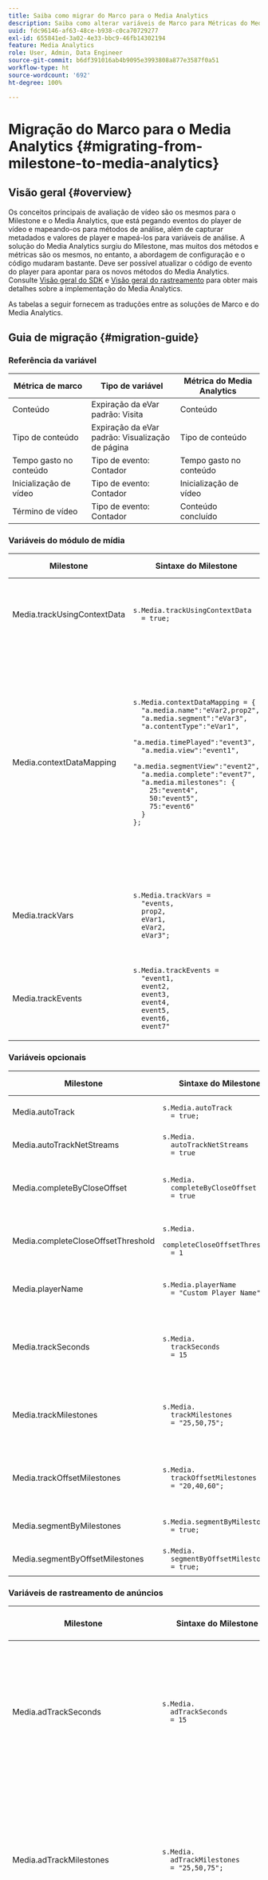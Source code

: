 ```yaml
---
title: Saiba como migrar do Marco para o Media Analytics
description: Saiba como alterar variáveis de Marco para Métricas do Media Analytics e métodos do módulo de Marco para sintaxe do Media Analytics.
uuid: fdc96146-af63-48ce-b938-c0ca70729277
exl-id: 655841ed-3a02-4e33-bbc9-46fb14302194
feature: Media Analytics
role: User, Admin, Data Engineer
source-git-commit: b6df391016ab4b9095e3993808a877e3587f0a51
workflow-type: ht
source-wordcount: '692'
ht-degree: 100%

---
```


# Migração do Marco para o Media Analytics {#migrating-from-milestone-to-media-analytics}

## Visão geral  {#overview}

Os conceitos principais de avaliação de vídeo são os mesmos para o Milestone e o Media Analytics, que está pegando eventos do player de vídeo e mapeando-os para métodos de análise, além de capturar metadados e valores de player e mapeá-los para variáveis de análise. A solução do Media Analytics surgiu do Milestone, mas muitos dos métodos e métricas são os mesmos, no entanto, a abordagem de configuração e o código mudaram bastante. Deve ser possível atualizar o código de evento do player para apontar para os novos métodos do Media Analytics. Consulte [Visão geral do SDK](/help/sdk-implement/setup/setup-overview.md) e [Visão geral do rastreamento](/help/sdk-implement/track-av-playback/track-core-overview.md) para obter mais detalhes sobre a implementação do Media Analytics.

As tabelas a seguir fornecem as traduções entre as soluções de Marco e do Media Analytics.

## Guia de migração {#migration-guide}

### Referência da variável

| Métrica de marco | Tipo de variável | Métrica do Media Analytics |
| --- | --- | --- |
| Conteúdo | Expiração da eVar <br> padrão: Visita | Conteúdo |
| Tipo de conteúdo | Expiração da eVar <br> padrão: Visualização de página | Tipo de conteúdo |
| Tempo gasto no conteúdo | Tipo de evento:<br> Contador | Tempo gasto no conteúdo |
| Inicialização de vídeo | Tipo de evento:<br> Contador | Inicialização de vídeo |
| Término de vídeo | Tipo de evento:<br> Contador | Conteúdo concluído |


### Variáveis do módulo de mídia

| Milestone | Sintaxe do Milestone | Media Analytics | Sintaxe do Media Analytics |
| --- | --- | --- | --- |
| Media.trackUsingContextData | `s.Media.trackUsingContextData` <br> `  = true;` | N/D | Todos os dados do Media Analytics são enviados somente com os Dados de contexto. |
| Media.contextDataMapping | `s.Media.contextDataMapping = {` <br> `  "a.media.name":"eVar2,prop2",` <br> `  "a.media.segment":"eVar3",` <br> `  "a.contentType":"eVar1",` <br> `  "a.media.timePlayed":"event3",` <br> `  "a.media.view":"event1",` <br> `  "a.media.segmentView":"event2",` <br> `  "a.media.complete":"event7",` <br> `  "a.media.milestones": {` <br> `    25:"event4",` <br> `    50:"event5",` <br> `    75:"event6"` <br> `  }` <br> `};` | N/D | Os dados de contexto do Media Analytics são preenchidos automaticamente em variáveis reservadas. O mapeamento para eVars, as propriedades e os eventos que não são mais necessários no código de implementação. Os clientes podem mapear dados de contexto para variáveis usando regras de processamento. |
| Media.trackVars | `s.Media.trackVars =` <br> `  "events,` <br> `  prop2,` <br> `  eVar1,` <br> `  eVar2,` <br> `  eVar3";` | N/D | Não é mais necessário, pois o mapeamento ocorre por meio de variáveis reservadas e regras de processamento. |
| Media.trackEvents | `s.Media.trackEvents =` <br> `  "event1,` <br> `  event2,` <br> `  event3,` <br> `  event4,` <br> `  event5,` <br> `  event6,` <br> `  event7"` | N/D | Não é mais necessário, pois o mapeamento ocorre por meio de variáveis reservadas e regras de processamento. |

### Variáveis opcionais

| Milestone | Sintaxe do Milestone | Media Analytics | Sintaxe do Media Analytics |
| --- | --- | --- | --- |
| Media.autoTrack | `s.Media.autoTrack` <br> `  = true;` | N/D | Não fornecemos mais mapeamentos pré-criados de player. |
| Media.autoTrackNetStreams | `s.Media.` <br> `  autoTrackNetStreams` <br> `  = true` | N/D | Não fornecemos mais mapeamentos pré-criados de player. |
| Media.completeByCloseOffset | `s.Media.` <br> `  completeByCloseOffset` <br> `  = true` | N/D | A Conclusão de conteúdo é compatível apenas com um marcador de progresso de 100%. |
| Media.completeCloseOffsetThreshold | `s.Media.` <br> `  completeCloseOffsetThreshold` <br> `  = 1` | N/D | A Conclusão de conteúdo é compatível apenas com um marcador de progresso de 100%. |
| Media.playerName | `s.Media.playerName` <br> `  = "Custom Player Name"` | Chave do SDK: playerName;<br> Chave da API: media.playerName | `MediaHeartbeatConfig.` <br> `  playerName` |
| Media.trackSeconds | `s.Media.` <br> `  trackSeconds` <br> `  = 15` | N/D | O Media Analytics está definido para 10 segundos para conteúdo e 1 segundo para anúncios. Nenhuma outra opção está disponível. |
| Media.trackMilestones | `s.Media.` <br> `  trackMilestones` <br> `  = "25,50,75";` | N/D | O Media Analytics sempre rastreia marcadores de progresso em 10%, 25%, 50%, 75%, 95%. |
| Media.trackOffsetMilestones | `s.Media.` <br> `  trackOffsetMilestones` <br> `  = "20,40,60";` | N/D | O Media Analytics sempre rastreia marcadores de progresso em 10%, 25%, 50%, 75%, 95%. |
| Media.segmentByMilestones | `s.Media.segmentByMilestones` <br> `  = true;` | N/D | O rastreamento automático não está mais disponível. |
| Media.segmentByOffsetMilestones | `s.Media.` <br> `  segmentByOffsetMilestones` <br> `  = true;` | N/D | O rastreamento automático não está mais disponível. |

### Variáveis de rastreamento de anúncios

| Milestone | Sintaxe do Milestone | Media Analytics | Sintaxe do Media Analytics |
| --- | --- | --- | --- |
| Media.adTrackSeconds | `s.Media.` <br> `  adTrackSeconds` <br> `  = 15` | N/D | O Media Analytics está definido para 10 segundos para conteúdo e 1 segundo para anúncios. Nenhuma outra opção está disponível. |
| Media.adTrackMilestones | `s.Media.` <br> `  adTrackMilestones` <br> `  = "25,50,75";` | N/D | Os marcadores de progresso não são fornecidos por padrão para anúncios. Use as métricas calculadas para criar marcadores de progresso de anúncios. |
| Media.adTrackOffsetMilestones | `s.Media.` <br> `  adTrackOffsetMilestones` <br> `  = "20,40,60";` | N/D | Media Analytics está definido para 1 segundo para anúncios. Nenhuma outra opção está disponível. |
| Media.adSegmentByMilestones | `s.Media.` <br> `  adSegmentByMilestones` <br> `  = true;` | N/D | O rastreamento automático não está mais disponível. |
| Media.adSegmentByOffsetMilestones | `s.Media.` <br> `  adSegmentByOffsetMilestones` <br> `  = true;` | N/D | O rastreamento automático não está mais disponível. |

### Métodos do módulo de mídia

| Milestone | Sintaxe do Milestone | Media Analytics | Sintaxe do Media Analytics |
| --- | --- | --- | --- |
| Media.open | `s.Media.open(` <br> `  mediaName,` <br> `  mediaLength,` <br> `  mediaPlayerName)` | trackSessionStart | `trackSessionStart(` <br> `  mediaObject,` <br> `  contextData)` |
| mediaName | `mediaName`: (obrigatório) o nome do vídeo conforme você quer que ele seja exibido nos relatórios de vídeo. | name | `createMediaObject(` <br> `  name,` <br> `  mediaId,` <br> `  length,` <br> `  streamType)` |
| mediaLength | `mediaLength`: (obrigatório) a duração do vídeo, em segundos. | length | `createMediaObject(` <br> `  name,` <br> `  mediaId,` <br> `  length,` <br> `  streamType)` |
| mediaPlayerName | `mediaPlayerName`: (obrigatório) o nome do reprodutor de mídia utilizado para exibir o vídeo, conforme você quer que ele seja exibido nos relatórios de vídeo. | playerName | `MediaHeartbeatConfig.` <br> `  playerName` |
| Media.openAd | `s.Media.openAd(` <br> `  name,` <br> `  length,` <br> `  playerName,` <br> `  parentName,` <br> `  parentPod,` <br> `  parentPodPosition,` <br> `  CPM)` | trackEvent | `mediaHeartbeat.trackEvent(` <br> `  MediaHeartbeat.` <br> `    Event.` <br> `    AdBreakStart, ` <br> `  adBreakObject);` <br> `...` <br> `trackEvent(` <br> `  MediaHeartbeat.` <br> `    Event.` <br> `    AdStart, ` <br> `  adObject, ` <br> `  adCustomMetadata);` |
| name | `name`: (obrigatório) o nome ou a ID do anúncio. | name | `createAdObject(` <br> `  name, ` <br> `  adId, ` <br> `  position, ` <br> `  length)` |
| length | `length`: (obrigatório) a duração do anúncio. | length | `createAdObject(` <br> `  name, ` <br> `  adId, ` <br> `  position, ` <br> `  length)` |
| playerName | `playerName`: (obrigatório) o nome do reprodutor de mídia utilizado para exibir o anúncio. | playerName | `MediaHeartbeatConfig.` <br> `  playerName` |
| parentName | `parentName`: O nome ou a ID do conteúdo principal no qual o anúncio está incorporado. | N/D | Herdado automaticamente. |
| parentPod | `parentPod`: A posição, no conteúdo principal, da reprodução do anúncio. | position | `createAdBreakObject(` <br> `  name, ` <br> `  position, ` <br> `  startTime)` |
| parentPodPosition | `parentPodPosition`: A posição, no pod, da reprodução do anúncio. | position | `createAdObject(` <br> `  name, ` <br> `  adId, ` <br> `  position, ` <br> `  length)` |
| CPM | `CPM`: O CPM ou o CPM criptografado (com prefixo &quot;~&quot;) que se aplica a essa reprodução. | N/D | Por padrão, não disponível no Media Analytics. |
| Media.click | `s.Media.click(name, offset)` | N/D | Usar uma chamada de análise de link personalizado para rastrear os cliques. |
| Media.close | `s.Media.close(mediaName)` | trackSessionEnd | `trackSessionEnd()` |
| Media.complete | `s.Media.complete(name, offset)` | trackComplete | `trackComplete()` |
| Media.play | `s.Media.play(` <br> `  name,` <br> `  offset,` <br> `  segmentNum,` <br> `  segment, ` <br> `  segmentLength)` | trackPlay | `trackPlay()` |
| Media.stop | `s.Media.stop(mediaName, mediaOffset)` | trackPause<br> ou <br>trackEvent | `trackPause()` <br> ou `trackEvent(` <br> `  MediaHeartbeat.` <br> `  Event.` <br> `  SeekStart)` <br> ou <br> `trackEvent(` <br> `  MediaHeartbeat.` <br> `  Event.` <br> `  BufferStart);` |
| Media.monitor | `s.Media.monitor(s, media)` | Use os metadados personalizados ou padrão para definir variáveis adicionais. | `var customVideoMetadata = ` <br> `{` <br> `  isUserLoggedIn: ` <br> `    "false",` <br> `  tvStation: ` <br> `    "Sample TV station",` <br> `  programmer: ` <br> `    "Sample programmer"` <br> `};` <br> `...` <br> `var standardVideoMetadata ` <br> `  = {};` <br> `standardVideoMetadata` <br> `  [MediaHeartbeat.` <br> `   VideoMetadataKeys.` <br> `   EPISODE] = ` <br> `  "Sample Episode";` <br> `standardVideoMetadata` <br> `  [MediaHeartbeat.` <br> `   VideoMetadataKeys.` <br> `   SHOW] = "Sample Show";` <br> `...` <br> `mediaObject.setValue(` <br> `  MediaHeartbeat.` <br> `  MediaObjectKey.` <br> `  StandardVideoMetadata, ` <br> `  standardVideoMetadata);` |
| Media.track | `s.Media.track(mediaName)` | N/D | A frequência de chamada de rastreamento é definida automaticamente. |
